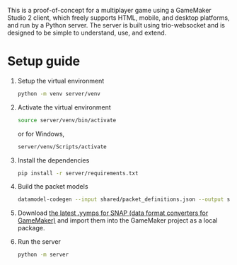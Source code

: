 This is a proof-of-concept for a multiplayer game using a GameMaker Studio 2 client, which freely supports HTML, mobile, and desktop platforms, and run by a Python server. The server is built using trio-websocket and is designed to be simple to understand, use, and extend. 

# Setup guide
1. Setup the virtual environment
   ```sh
   python -m venv server/venv
   ```
2. Activate the virtual environment
   ```sh
   source server/venv/bin/activate
   ```
   or for Windows, 
   ```sh
   server/venv/Scripts/activate
   ```
3. Install the dependencies
   ```sh
   pip install -r server/requirements.txt
   ```
4. Build the packet models
   ```sh
   datamodel-codegen --input shared/packet_definitions.json --output server/net/packets.py
   ```
5. Download [the latest .yymps for SNAP (data format converters for GameMaker)](https://github.com/JujuAdams/SNAP/releases) and import them into the GameMaker project as a local package.

6. Run the server
   ```sh
   python -m server
   ```